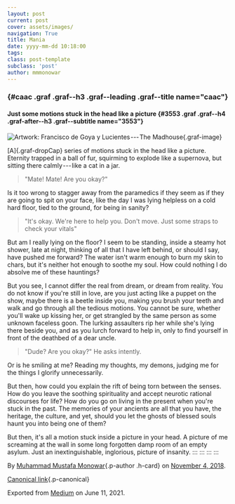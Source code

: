```yaml
---
layout: post
current: post
cover: assets/images/
navigation: True
title: Mania
date: yyyy-mm-dd 10:18:00
tags: 
class: post-template
subclass: 'post'
author: mmmonowar
---
```



###  {#caac .graf .graf--h3 .graf--leading .graf--title name="caac"}

#### Just some motions stuck in the head like a picture {#3553 .graf .graf--h4 .graf-after--h3 .graf--subtitle name="3553"}

![**Artwork:** Francisco de Goya y
Lucientes --- The Madhouse](https://cdn-images-1.medium.com/max/800/1*KLs2Ki-IGFsHDNho8dKo6A.jpeg){.graf-image}

[A]{.graf-dropCap} series of motions stuck in the head like a picture.
Eternity trapped in a ball of fur, squirming to explode like a
supernova, but sitting there calmly --- like a cat in a jar.

> "Mate! Mate! Are you okay?"

Is it too wrong to stagger away from the paramedics if they seem as if
they are going to spit on your face, like the day I was lying helpless
on a cold hard floor, tied to the ground, for being in sanity?

> "It's okay. We're here to help you. Don't move. Just some straps to
> check your vitals"

But am I really lying on the floor? I seem to be standing, inside a
steamy hot shower, late at night, thinking of all that I have left
behind, or should I say, have pushed me forward? The water isn't warm
enough to burn my skin to chars, but it's neither hot enough to soothe
my soul. How could nothing I do absolve me of these hauntings?

But you see, I cannot differ the real from dream, or dream from reality.
You do not know if you're still in love, are you just acting like a
puppet on the show, maybe there is a beetle inside you, making you brush
your teeth and walk and go through all the tedious motions. You cannot
be sure, whether you'll wake up kissing her, or get strangled by the
same person as some unknown faceless goon. The lurking assaulters rip
her while she's lying there beside you, and as you lurch forward to help
in, only to find yourself in front of the deathbed of a dear uncle.

> "Dude? Are you okay?" He asks intently.

Or is he smiling at me? Reading my thoughts, my demons, judging me for
the things I glorify unnecessarily.

But then, how could you explain the rift of being torn between the
senses. How do you leave the soothing spirituality and accept neurotic
rational discourses for life? How do you go on living in the present
when you're stuck in the past. The memories of your ancients are all
that you have, the heritage, the culture, and yet, should you let the
ghosts of blessed souls haunt you into being one of them?

But then, it's all a motion stuck inside a picture in your head. A
picture of me screaming at the wall in some long forgotten damp room of
an empty asylum. Just an inextinguishable, inglorious, picture of
insanity.
:::
:::
:::
:::

By [Muhammad Mustafa Monowar](https://medium.com/@mmmonowar){.p-author
.h-card} on [November 4, 2018](https://medium.com/p/84f714aa9f06).

[Canonical
link](https://medium.com/@mmmonowar/mania-84f714aa9f06){.p-canonical}

Exported from [Medium](https://medium.com) on June 11, 2021.
